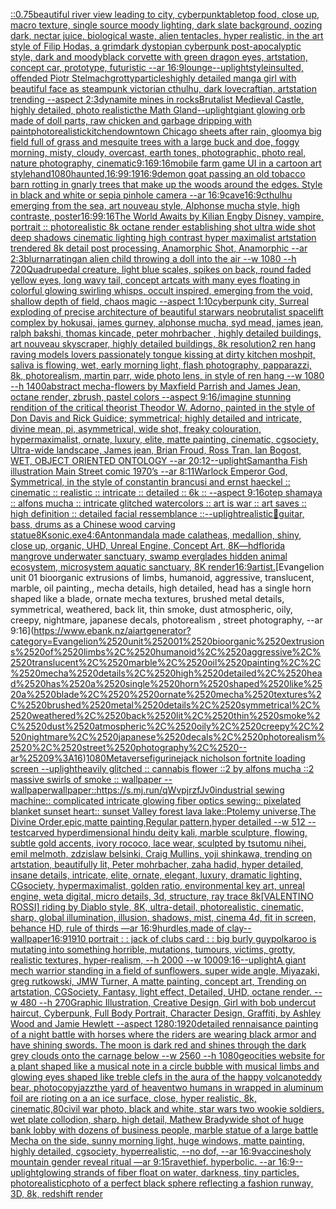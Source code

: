 [::0.75](https://www.ebank.nz/aiartgenerator?category=%3A%3A0.75)[beautiful river view leading to city, cyberpunk](https://www.ebank.nz/aiartgenerator?category=beautiful%2520river%2520view%2520leading%2520to%2520city%2C%2520cyberpunk)[tabletop food, close up, macro texture, single source moody lighting, dark slate background, oozing dark, nectar juice, biological waste, alien tentacles, hyper realistic, in the art style of Filip Hodas, a grimdark dystopian cyberpunk post-apocalyptic style, dark and moody](https://www.ebank.nz/aiartgenerator?category=tabletop%2520food%2C%2520close%2520up%2C%2520macro%2520texture%2C%2520single%2520source%2520moody%2520lighting%2C%2520dark%2520slate%2520background%2C%2520oozing%2520dark%2C%2520nectar%2520juice%2C%2520biological%2520waste%2C%2520alien%2520tentacles%2C%2520hyper%2520realistic%2C%2520in%2520the%2520art%2520style%2520of%2520Filip%2520Hodas%2C%2520a%2520grimdark%2520dystopian%2520cyberpunk%2520post-apocalyptic%2520style%2C%2520dark%2520and%2520moody)[black corvette with green dragon eyes, artstation, concept car, prototype, futuristic --ar 16:9](https://www.ebank.nz/aiartgenerator?category=black%2520corvette%2520with%2520green%2520dragon%2520eyes%2C%2520artstation%2C%2520concept%2520car%2C%2520prototype%2C%2520futuristic%2520--ar%252016%3A9)[lounge](https://www.ebank.nz/aiartgenerator?category=lounge)[--uplight](https://www.ebank.nz/aiartgenerator?category=--uplight)[style](https://www.ebank.nz/aiartgenerator?category=style)[insulted, offended Piotr Stelmach](https://www.ebank.nz/aiartgenerator?category=insulted%2C%2520offended%2520Piotr%2520Stelmach)[grotty](https://www.ebank.nz/aiartgenerator?category=grotty)[particles](https://www.ebank.nz/aiartgenerator?category=particles)[highly detailed manga girl with beautiful face as steampunk victorian cthulhu, dark lovecraftian, artstation trending --aspect 2:3](https://www.ebank.nz/aiartgenerator?category=highly%2520detailed%2520manga%2520girl%2520with%2520beautiful%2520face%2520as%2520steampunk%2520victorian%2520cthulhu%2C%2520dark%2520lovecraftian%2C%2520artstation%2520trending%2520--aspect%25202%3A3)[dynamite mines in rocks](https://www.ebank.nz/aiartgenerator?category=dynamite%2520mines%2520in%2520rocks)[Brutalist Medieval Castle, highly detailed, photo realistic](https://www.ebank.nz/aiartgenerator?category=Brutalist%2520Medieval%2520Castle%2C%2520highly%2520detailed%2C%2520photo%2520realistic)[the Math Gland](https://www.ebank.nz/aiartgenerator?category=the%2520Math%2520Gland)[--uplight](https://www.ebank.nz/aiartgenerator?category=--uplight)[giant glowing orb made of doll parts, raw chicken and garbage dripping with paint](https://www.ebank.nz/aiartgenerator?category=giant%2520glowing%2520orb%2520made%2520of%2520doll%2520parts%2C%2520raw%2520chicken%2520and%2520garbage%2520dripping%2520with%2520paint)[photorealistic](https://www.ebank.nz/aiartgenerator?category=photorealistic)[kitchen](https://www.ebank.nz/aiartgenerator?category=kitchen)[downtown Chicago sheets after rain, gloomy](https://www.ebank.nz/aiartgenerator?category=downtown%2520Chicago%2520sheets%2520after%2520rain%2C%2520gloomy)[a big field full of grass and mesquite trees with a large buck and doe, foggy morning, misty, cloudy, overcast, earth tones, photographic, photo real, nature photography, cinematic](https://www.ebank.nz/aiartgenerator?category=a%2520big%2520field%2520full%2520of%2520grass%2520and%2520mesquite%2520trees%2520with%2520a%2520large%2520buck%2520and%2520doe%2C%2520foggy%2520morning%2C%2520misty%2C%2520cloudy%2C%2520overcast%2C%2520earth%2520tones%2C%2520photographic%2C%2520photo%2520real%2C%2520nature%2520photography%2C%2520cinematic)[9:16](https://www.ebank.nz/aiartgenerator?category=9%3A16)[9:16](https://www.ebank.nz/aiartgenerator?category=9%3A16)[mobile farm game UI in a cartoon art style](https://www.ebank.nz/aiartgenerator?category=mobile%2520farm%2520game%2520UI%2520in%2520a%2520cartoon%2520art%2520style)[hand](https://www.ebank.nz/aiartgenerator?category=hand)[1080](https://www.ebank.nz/aiartgenerator?category=1080)[haunted,](https://www.ebank.nz/aiartgenerator?category=haunted%2C)[16:9](https://www.ebank.nz/aiartgenerator?category=16%3A9)[9:19](https://www.ebank.nz/aiartgenerator?category=9%3A19)[16:9](https://www.ebank.nz/aiartgenerator?category=16%3A9)[demon goat passing an old tobacco barn rotting in gnarly trees that make up the woods around the edges. Style in black and white or sepia pinhole camera --ar 16:9](https://www.ebank.nz/aiartgenerator?category=demon%2520goat%2520passing%2520an%2520old%2520tobacco%2520barn%2520rotting%2520in%2520gnarly%2520trees%2520that%2520make%2520up%2520the%2520woods%2520around%2520the%2520edges.%2520Style%2520in%2520black%2520and%2520white%2520or%2520sepia%2520pinhole%2520camera%2520--ar%252016%3A9)[cave](https://www.ebank.nz/aiartgenerator?category=cave)[16:9](https://www.ebank.nz/aiartgenerator?category=16%3A9)[cthulhu emerging from the sea, art nouveau style, Alphonse mucha style, high contraste, poster](https://www.ebank.nz/aiartgenerator?category=cthulhu%2520emerging%2520from%2520the%2520sea%2C%2520art%2520nouveau%2520style%2C%2520Alphonse%2520mucha%2520style%2C%2520high%2520contraste%2C%2520poster)[16:9](https://www.ebank.nz/aiartgenerator?category=16%3A9)[9:16](https://www.ebank.nz/aiartgenerator?category=9%3A16)[The World Awaits by Kilian Eng](https://www.ebank.nz/aiartgenerator?category=The%2520World%2520Awaits%2520by%2520Kilian%2520Eng)[by Disney, vampire, portrait :: photorealistic 8k octane render establishing shot ultra wide shot deep shadows cinematic lighting high contrast  hyper maximalist artstation trendered 8k detail post processing, Anamorphic Shot, Anamorphic --ar 2:3](https://www.ebank.nz/aiartgenerator?category=by%2520Disney%2C%2520vampire%2C%2520portrait%2520%3A%3A%2520photorealistic%25208k%2520octane%2520render%2520establishing%2520shot%2520ultra%2520wide%2520shot%2520deep%2520shadows%2520cinematic%2520lighting%2520high%2520contrast%2520%2520hyper%2520maximalist%2520artstation%2520trendered%25208k%2520detail%2520post%2520processing%2C%2520Anamorphic%2520Shot%2C%2520Anamorphic%2520--ar%25202%3A3)[blur](https://www.ebank.nz/aiartgenerator?category=blur)[narrating](https://www.ebank.nz/aiartgenerator?category=narrating)[an alien child throwing a doll into the air --w 1080 --h 720](https://www.ebank.nz/aiartgenerator?category=an%2520alien%2520child%2520throwing%2520a%2520doll%2520into%2520the%2520air%2520--w%25201080%2520--h%2520720)[Quadrupedal creature, light blue scales, spikes on back, round faded yellow eyes, long wavy tail, concept art](https://www.ebank.nz/aiartgenerator?category=Quadrupedal%2520creature%2C%2520light%2520blue%2520scales%2C%2520spikes%2520on%2520back%2C%2520round%2520faded%2520yellow%2520eyes%2C%2520long%2520wavy%2520tail%2C%2520concept%2520art)[cats with many eyes floating in colorful glowing swirling whisps, occult inspired, emerging from the void, shallow depth of field, chaos magic --aspect 1:10](https://www.ebank.nz/aiartgenerator?category=cats%2520with%2520many%2520eyes%2520floating%2520in%2520colorful%2520glowing%2520swirling%2520whisps%2C%2520occult%2520inspired%2C%2520emerging%2520from%2520the%2520void%2C%2520shallow%2520depth%2520of%2520field%2C%2520chaos%2520magic%2520--aspect%25201%3A10)[cyberpunk city, Surreal exploding of precise architecture of beautiful starwars neobrutalist spacelift complex by hokusai, james gurney, alphonse mucha, syd mead, james jean, ralph bakshi, thomas kincade, peter mohrbacher , highly detailed buildings, art nouveau skyscraper, highly detailed buildings, 8k resolution](https://www.ebank.nz/aiartgenerator?category=cyberpunk%2520city%2C%2520Surreal%2520exploding%2520of%2520precise%2520architecture%2520of%2520beautiful%2520starwars%2520neobrutalist%2520spacelift%2520complex%2520by%2520hokusai%2C%2520james%2520gurney%2C%2520alphonse%2520mucha%2C%2520syd%2520mead%2C%2520james%2520jean%2C%2520ralph%2520bakshi%2C%2520thomas%2520kincade%2C%2520peter%2520mohrbacher%2520%2C%2520highly%2520detailed%2520buildings%2C%2520art%2520nouveau%2520skyscraper%2C%2520highly%2520detailed%2520buildings%2C%25208k%2520resolution)[2 ren hang raving models lovers passionately tongue kissing at dirty kitchen moshpit, saliva is flowing, wet, early morning light, flash photography, papparazzi, 8k, photorealism, martin parr, wide photo lens, in style of ren hang --w 1080 --h 1400](https://www.ebank.nz/aiartgenerator?category=2%2520ren%2520hang%2520raving%2520models%2520lovers%2520passionately%2520tongue%2520kissing%2520at%2520dirty%2520kitchen%2520moshpit%2C%2520saliva%2520is%2520flowing%2C%2520wet%2C%2520early%2520morning%2520light%2C%2520flash%2520photography%2C%2520papparazzi%2C%25208k%2C%2520photorealism%2C%2520martin%2520parr%2C%2520wide%2520photo%2520lens%2C%2520in%2520style%2520of%2520ren%2520hang%2520--w%25201080%2520--h%25201400)[abstract mecha-flowers by Maxfield Parrish and James Jean, octane render, zbrush, pastel colors --aspect 9:16](https://www.ebank.nz/aiartgenerator?category=abstract%2520mecha-flowers%2520by%2520Maxfield%2520Parrish%2520and%2520James%2520Jean%2C%2520octane%2520render%2C%2520zbrush%2C%2520pastel%2520colors%2520--aspect%25209%3A16)[/imagine stunning rendition of the critical theorist Theodor W. Adorno, painted in the style of Don Davis and Rick Guidice; symmetrical; highly detailed and intricate, divine mean, pi, asymmetrical, wide shot, freaky colouration, hypermaximalist, ornate, luxury, elite, matte painting, cinematic, cgsociety, Ultra-wide landscape, James jean, Brian Froud, Ross Tran, Ian Bogost, WET, OBJECT ORIENTED ONTOLOGY --ar 20:12](https://www.ebank.nz/aiartgenerator?category=/imagine%2520stunning%2520rendition%2520of%2520the%2520critical%2520theorist%2520Theodor%2520W.%2520Adorno%2C%2520painted%2520in%2520the%2520style%2520of%2520Don%2520Davis%2520and%2520Rick%2520Guidice%3B%2520symmetrical%3B%2520highly%2520detailed%2520and%2520intricate%2C%2520divine%2520mean%2C%2520pi%2C%2520asymmetrical%2C%2520wide%2520shot%2C%2520freaky%2520colouration%2C%2520hypermaximalist%2C%2520ornate%2C%2520luxury%2C%2520elite%2C%2520matte%2520painting%2C%2520cinematic%2C%2520cgsociety%2C%2520Ultra-wide%2520landscape%2C%2520James%2520jean%2C%2520Brian%2520Froud%2C%2520Ross%2520Tran%2C%2520Ian%2520Bogost%2C%2520WET%2C%2520OBJECT%2520ORIENTED%2520ONTOLOGY%2520--ar%252020%3A12)[--uplight](https://www.ebank.nz/aiartgenerator?category=--uplight)[Samantha Fish illustration Main Street comic 1970’s --ar 8:11](https://www.ebank.nz/aiartgenerator?category=Samantha%2520Fish%2520illustration%2520Main%2520Street%2520comic%25201970%E2%80%99s%2520--ar%25208%3A11)[Warlock Emperor God, Symmetrical,  in the style of constantin brancusi and ernst haeckel :: cinematic :: realistic :: intricate :: detailed :: 6k :: --aspect 9:16](https://www.ebank.nz/aiartgenerator?category=Warlock%2520Emperor%2520God%2C%2520Symmetrical%2C%2520%2520in%2520the%2520style%2520of%2520constantin%2520brancusi%2520and%2520ernst%2520haeckel%2520%3A%3A%2520cinematic%2520%3A%3A%2520realistic%2520%3A%3A%2520intricate%2520%3A%3A%2520detailed%2520%3A%3A%25206k%2520%3A%3A%2520--aspect%25209%3A16)[otep shamaya :: alfons mucha :: intricate glitched watercolors :: art is war :: art saves :: high definition :: detailed facial ressemblance ::](https://www.ebank.nz/aiartgenerator?category=otep%2520shamaya%2520%3A%3A%2520alfons%2520mucha%2520%3A%3A%2520intricate%2520glitched%2520watercolors%2520%3A%3A%2520art%2520is%2520war%2520%3A%3A%2520art%2520saves%2520%3A%3A%2520high%2520definition%2520%3A%3A%2520detailed%2520facial%2520ressemblance%2520%3A%3A)[--uplight](https://www.ebank.nz/aiartgenerator?category=--uplight)[realistic](https://www.ebank.nz/aiartgenerator?category=realistic)[🤪](https://www.ebank.nz/aiartgenerator?category=%F0%9F%A4%AA)[guitar, bass, drums as a Chinese wood carving statue](https://www.ebank.nz/aiartgenerator?category=guitar%2C%2520bass%2C%2520drums%2520as%2520a%2520Chinese%2520wood%2520carving%2520statue)[8K](https://www.ebank.nz/aiartgenerator?category=8K)[sonic.exe](https://www.ebank.nz/aiartgenerator?category=sonic.exe)[4:6](https://www.ebank.nz/aiartgenerator?category=4%3A6)[Anton](https://www.ebank.nz/aiartgenerator?category=Anton)[mandala made calatheas, medallion, shiny, close up, organic, UHD, Unreal Engine, Concept Art, 8K](https://www.ebank.nz/aiartgenerator?category=mandala%2520made%2520calatheas%2C%2520medallion%2C%2520shiny%2C%2520close%2520up%2C%2520organic%2C%2520UHD%2C%2520Unreal%2520Engine%2C%2520Concept%2520Art%2C%25208K)[—hd](https://www.ebank.nz/aiartgenerator?category=%E2%80%94hd)[florida mangrove underwater sanctuary, swamp everglades hidden animal ecosystem, microsystem aquatic sanctuary, 8K render](https://www.ebank.nz/aiartgenerator?category=florida%2520mangrove%2520underwater%2520sanctuary%2C%2520swamp%2520everglades%2520hidden%2520animal%2520ecosystem%2C%2520microsystem%2520aquatic%2520sanctuary%2C%25208K%2520render)[16:9](https://www.ebank.nz/aiartgenerator?category=16%3A9)[artist.](https://www.ebank.nz/aiartgenerator?category=artist.)[Evangelion unit 01 bioorganic extrusions of limbs, humanoid, aggressive, translucent, marble, oil painting,, mecha details, high detailed, head has a single horn shaped like a blade,  ornate mecha textures, brushed metal details, symmetrical, weathered, back lit, thin smoke, dust atmospheric, oily, creepy, nightmare, japanese decals, photorealism , street photography, --ar 9:16](https://www.ebank.nz/aiartgenerator?category=Evangelion%2520unit%252001%2520bioorganic%2520extrusions%2520of%2520limbs%2C%2520humanoid%2C%2520aggressive%2C%2520translucent%2C%2520marble%2C%2520oil%2520painting%2C%2C%2520mecha%2520details%2C%2520high%2520detailed%2C%2520head%2520has%2520a%2520single%2520horn%2520shaped%2520like%2520a%2520blade%2C%2520%2520ornate%2520mecha%2520textures%2C%2520brushed%2520metal%2520details%2C%2520symmetrical%2C%2520weathered%2C%2520back%2520lit%2C%2520thin%2520smoke%2C%2520dust%2520atmospheric%2C%2520oily%2C%2520creepy%2C%2520nightmare%2C%2520japanese%2520decals%2C%2520photorealism%2520%2C%2520street%2520photography%2C%2520--ar%25209%3A16)[1080](https://www.ebank.nz/aiartgenerator?category=1080)[Metaverse](https://www.ebank.nz/aiartgenerator?category=Metaverse)[figurine](https://www.ebank.nz/aiartgenerator?category=figurine)[jack nicholson fortnite loading screen --uplight](https://www.ebank.nz/aiartgenerator?category=jack%2520nicholson%2520fortnite%2520loading%2520screen%2520--uplight)[heavily glitched :: cannabis flower ::2 by alfons mucha ::2 massive swirls of smoke :: wallpaper --wallpaper](https://www.ebank.nz/aiartgenerator?category=heavily%2520glitched%2520%3A%3A%2520cannabis%2520flower%2520%3A%3A2%2520by%2520alfons%2520mucha%2520%3A%3A2%2520massive%2520swirls%2520of%2520smoke%2520%3A%3A%2520wallpaper%2520--wallpaper)[wallpaper::](https://www.ebank.nz/aiartgenerator?category=wallpaper%3A%3A)[<https://s.mj.run/qWvpjrzfJv0>](https://www.ebank.nz/aiartgenerator?category=%3Chttps%3A//s.mj.run/qWvpjrzfJv0%3E)[industrial sewing machine:: complicated intricate glowing fiber optics sewing:: pixelated blanket sunset heart:: sunset Valley forest lava lake::](https://www.ebank.nz/aiartgenerator?category=industrial%2520sewing%2520machine%3A%3A%2520complicated%2520intricate%2520glowing%2520fiber%2520optics%2520sewing%3A%3A%2520pixelated%2520blanket%2520sunset%2520heart%3A%3A%2520sunset%2520Valley%2520forest%2520lava%2520lake%3A%3A)[Ptolemy universe,The Divine Order,epic,matte painting,Regular pattern,hyper detailed --w 512 --test](https://www.ebank.nz/aiartgenerator?category=Ptolemy%2520universe%2CThe%2520Divine%2520Order%2Cepic%2Cmatte%2520painting%2CRegular%2520pattern%2Chyper%2520detailed%2520--w%2520512%2520--test)[carved hyperdimensional hindu deity kali, marble sculpture, flowing, subtle gold accents, ivory rococo, lace wear, sculpted by tsutomu nihei, emil melmoth, zdzislaw belsinki, Craig Mullins, yoji shinkawa, trending on artstation, beautifully lit, Peter mohrbacher, zaha hadid, hyper detailed, insane details, intricate, elite, ornate, elegant, luxury, dramatic lighting, CGsociety, hypermaximalist, golden ratio, environmental key art, unreal engine, weta digital, micro details, 3d, structure, ray trace 8k](https://www.ebank.nz/aiartgenerator?category=carved%2520hyperdimensional%2520hindu%2520deity%2520kali%2C%2520marble%2520sculpture%2C%2520flowing%2C%2520subtle%2520gold%2520accents%2C%2520ivory%2520rococo%2C%2520lace%2520wear%2C%2520sculpted%2520by%2520tsutomu%2520nihei%2C%2520emil%2520melmoth%2C%2520zdzislaw%2520belsinki%2C%2520Craig%2520Mullins%2C%2520yoji%2520shinkawa%2C%2520trending%2520on%2520artstation%2C%2520beautifully%2520lit%2C%2520Peter%2520mohrbacher%2C%2520zaha%2520hadid%2C%2520hyper%2520detailed%2C%2520insane%2520details%2C%2520intricate%2C%2520elite%2C%2520ornate%2C%2520elegant%2C%2520luxury%2C%2520dramatic%2520lighting%2C%2520CGsociety%2C%2520hypermaximalist%2C%2520golden%2520ratio%2C%2520environmental%2520key%2520art%2C%2520unreal%2520engine%2C%2520weta%2520digital%2C%2520micro%2520details%2C%25203d%2C%2520structure%2C%2520ray%2520trace%25208k)[[VALENTINO ROSSI] riding by Diablo style, 8K, ultra-detail, photorealistic, cinematic, sharp, global illumination, illusion, shadows, mist, cinema 4d, fit in screen, behance HD, rule of thirds —ar 16:9](https://www.ebank.nz/aiartgenerator?category=%5BVALENTINO%2520ROSSI%5D%2520riding%2520by%2520Diablo%2520style%2C%25208K%2C%2520ultra-detail%2C%2520photorealistic%2C%2520cinematic%2C%2520sharp%2C%2520global%2520illumination%2C%2520illusion%2C%2520shadows%2C%2520mist%2C%2520cinema%25204d%2C%2520fit%2520in%2520screen%2C%2520behance%2520HD%2C%2520rule%2520of%2520thirds%2520%E2%80%94ar%252016%3A9)[hurdles,made of clay](https://www.ebank.nz/aiartgenerator?category=hurdles%2Cmade%2520of%2520clay)[--wallpaper](https://www.ebank.nz/aiartgenerator?category=--wallpaper)[16:9](https://www.ebank.nz/aiartgenerator?category=16%3A9)[1910 portrait : :  jack of clubs card : : big burly guy](https://www.ebank.nz/aiartgenerator?category=1910%2520portrait%2520%3A%2520%3A%2520%2520jack%2520of%2520clubs%2520card%2520%3A%2520%3A%2520big%2520burly%2520guy)[polkaroo is mutating into something horrible, mutations, tumours, victims, grotty, realistic textures, hyper-realism, --h 2000 --w 1000](https://www.ebank.nz/aiartgenerator?category=polkaroo%2520is%2520mutating%2520into%2520something%2520horrible%2C%2520mutations%2C%2520tumours%2C%2520victims%2C%2520grotty%2C%2520realistic%2520textures%2C%2520hyper-realism%2C%2520--h%25202000%2520--w%25201000)[9:16](https://www.ebank.nz/aiartgenerator?category=9%3A16)[--uplight](https://www.ebank.nz/aiartgenerator?category=--uplight)[A giant mech warrior standing in a field of sunflowers, super wide angle, Miyazaki, greg rutkowski, JMW Turner, A matte painting, concept art, Trending on artstation, CGSociety, Fantasy, light effect, Detailed, UHD, octane render. --w 480 --h 270](https://www.ebank.nz/aiartgenerator?category=A%2520giant%2520mech%2520warrior%2520standing%2520in%2520a%2520field%2520of%2520sunflowers%2C%2520super%2520wide%2520angle%2C%2520Miyazaki%2C%2520greg%2520rutkowski%2C%2520JMW%2520Turner%2C%2520A%2520matte%2520painting%2C%2520concept%2520art%2C%2520Trending%2520on%2520artstation%2C%2520CGSociety%2C%2520Fantasy%2C%2520light%2520effect%2C%2520Detailed%2C%2520UHD%2C%2520octane%2520render.%2520--w%2520480%2520--h%2520270)[Graphic Illustration, Creative Design, Girl with bob undercut haircut, Cyberpunk, Full Body Portrait, Character Design, Graffiti, by Ashley Wood and Jamie Hewlett --aspect 1280:1920](https://www.ebank.nz/aiartgenerator?category=Graphic%2520Illustration%2C%2520Creative%2520Design%2C%2520Girl%2520with%2520bob%2520undercut%2520haircut%2C%2520Cyberpunk%2C%2520Full%2520Body%2520Portrait%2C%2520Character%2520Design%2C%2520Graffiti%2C%2520by%2520Ashley%2520Wood%2520and%2520Jamie%2520Hewlett%2520--aspect%25201280%3A1920)[detailed rennaisance painting of a night battle with horses where the riders are wearing black armor and have shining swords.  The moon is dark red and shines through the dark grey clouds onto the carnage below --w 2560 --h 1080](https://www.ebank.nz/aiartgenerator?category=detailed%2520rennaisance%2520painting%2520of%2520a%2520night%2520battle%2520with%2520horses%2520where%2520the%2520riders%2520are%2520wearing%2520black%2520armor%2520and%2520have%2520shining%2520swords.%2520%2520The%2520moon%2520is%2520dark%2520red%2520and%2520shines%2520through%2520the%2520dark%2520grey%2520clouds%2520onto%2520the%2520carnage%2520below%2520--w%25202560%2520--h%25201080)[geocities website for a plant shaped like a musical note in a circle bubble with musical limbs and glowing eyes shaped like treble clefs in the aura of the happy volcano](https://www.ebank.nz/aiartgenerator?category=geocities%2520website%2520for%2520a%2520plant%2520shaped%2520like%2520a%2520musical%2520note%2520in%2520a%2520circle%2520bubble%2520with%2520musical%2520limbs%2520and%2520glowing%2520eyes%2520shaped%2520like%2520treble%2520clefs%2520in%2520the%2520aura%2520of%2520the%2520happy%2520volcano)[teddy bear, photocopy](https://www.ebank.nz/aiartgenerator?category=teddy%2520bear%2C%2520photocopy)[jazz](https://www.ebank.nz/aiartgenerator?category=jazz)[the yard of heaven](https://www.ebank.nz/aiartgenerator?category=the%2520yard%2520of%2520heaven)[two humans in wrapped in aluminum foil are rioting on a an ice surface, close, hyper realistic, 8k, cinematic,](https://www.ebank.nz/aiartgenerator?category=two%2520humans%2520in%2520wrapped%2520in%2520aluminum%2520foil%2520are%2520rioting%2520on%2520a%2520an%2520ice%2520surface%2C%2520close%2C%2520hyper%2520realistic%2C%25208k%2C%2520cinematic%2C)[80](https://www.ebank.nz/aiartgenerator?category=80)[civil war photo, black and white, star wars two wookie soldiers, wet plate collodion, sharp, high detail, Mathew Brady](https://www.ebank.nz/aiartgenerator?category=civil%2520war%2520photo%2C%2520black%2520and%2520white%2C%2520star%2520wars%2520two%2520wookie%2520soldiers%2C%2520wet%2520plate%2520collodion%2C%2520sharp%2C%2520high%2520detail%2C%2520Mathew%2520Brady)[wide shot of huge bank lobby with dozens of business people, marble statue of a large battle Mecha on the side, sunny morning light, huge windows, matte painting, highly detailed, cgsociety, hyperrealistic, --no dof, --ar 16:9](https://www.ebank.nz/aiartgenerator?category=wide%2520shot%2520of%2520huge%2520bank%2520lobby%2520with%2520dozens%2520of%2520business%2520people%2C%2520marble%2520statue%2520of%2520a%2520large%2520battle%2520Mecha%2520on%2520the%2520side%2C%2520sunny%2520morning%2520light%2C%2520huge%2520windows%2C%2520matte%2520painting%2C%2520highly%2520detailed%2C%2520cgsociety%2C%2520hyperrealistic%2C%2520--no%2520dof%2C%2520--ar%252016%3A9)[vaccines](https://www.ebank.nz/aiartgenerator?category=vaccines)[holy mountain gender reveal ritual —ar 9:15](https://www.ebank.nz/aiartgenerator?category=holy%2520mountain%2520gender%2520reveal%2520ritual%2520%E2%80%94ar%25209%3A15)[rave](https://www.ebank.nz/aiartgenerator?category=rave)[thief.  hyperbolic.  --ar 16:9](https://www.ebank.nz/aiartgenerator?category=thief.%2520%2520hyperbolic.%2520%2520--ar%252016%3A9)[--uplight](https://www.ebank.nz/aiartgenerator?category=--uplight)[glowing strands of fiber float on water, darkness, tiny particles, photorealistic](https://www.ebank.nz/aiartgenerator?category=glowing%2520strands%2520of%2520fiber%2520float%2520on%2520water%2C%2520darkness%2C%2520tiny%2520particles%2C%2520photorealistic)[photo of a perfect black sphere reflecting a fashion runway, 3D, 8k, redshift render](https://www.ebank.nz/aiartgenerator?category=photo%2520of%2520a%2520perfect%2520black%2520sphere%2520reflecting%2520a%2520fashion%2520runway%2C%25203D%2C%25208k%2C%2520redshift%2520render)